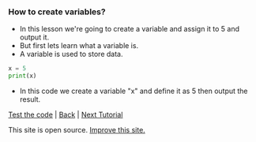 ### How to create variables?

* In this lesson we're going to create a variable and assign it to 5 and output it.
* But first lets learn what a variable is.
* A variable is used to store data. 

```python
x = 5
print(x)
```
* In this code we create a variable "x" and define it as 5 then output the result.

[Test the code](https://onlinegdb.com) | <a href="index.html">Back</a> | <a href="tutorial2">Next Tutorial</a>
<p>This site is open source. <a href="https://github.com/pytutorials/pytutorials.github.io/tree/main">Improve this site.</a></p>
